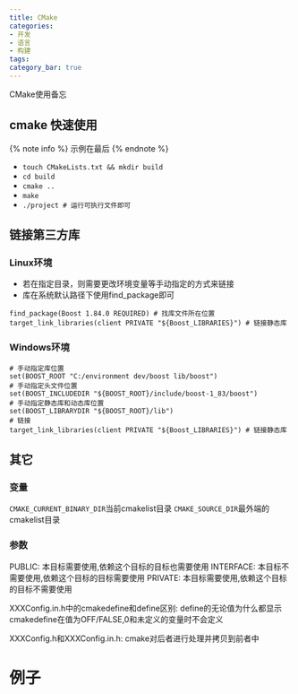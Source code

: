 ```yaml
---
title: CMake
categories:
- 开发
- 语言
- 构建 
tags:
category_bar: true
---
```

CMake使用备忘
<!-- more -->
## cmake 快速使用
{% note info %}
示例在最后
{% endnote %}
* `touch CMakeLists.txt && mkdir build`
* `cd build`
* `cmake ..`
* `make`
* `./project # 运行可执行文件即可` 
## 链接第三方库
### Linux环境
* 若在指定目录，则需要更改环境变量等手动指定的方式来链接
* 库在系统默认路径下使用find_package即可

```
find_package(Boost 1.84.0 REQUIRED) # 找库文件所在位置
target_link_libraries(client PRIVATE "${Boost_LIBRARIES}") # 链接静态库
```
### Windows环境
```
# 手动指定库位置
set(BOOST_ROOT "C:/environment dev/boost lib/boost")
# 手动指定头文件位置
set(BOOST_INCLUDEDIR "${BOOST_ROOT}/include/boost-1_83/boost")
# 手动指定静态库和动态库位置
set(BOOST_LIBRARYDIR "${BOOST_ROOT}/lib")
# 链接
target_link_libraries(client PRIVATE "${Boost_LIBRARIES}") # 链接静态库
```
## 其它
### 变量
`CMAKE_CURRENT_BINARY_DIR`当前cmakelist目录
`CMAKE_SOURCE_DIR`最外端的cmakelist目录
### 参数
PUBLIC: 本目标需要使用,依赖这个目标的目标也需要使用
INTERFACE: 本目标不需要使用,依赖这个目标的目标需要使用
PRIVATE: 本目标需要使用,依赖这个目标的目标不需要使用

XXXConfig.in.h中的cmakedefine和define区别:
define的无论值为什么都显示
cmakedefine在值为OFF/FALSE,0和未定义的变量时不会定义

XXXConfig.h和XXXConfig.in.h:
cmake对后者进行处理并拷贝到前者中
# 例子
